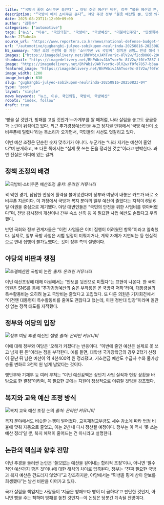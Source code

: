 ```yaml
---
title: "“국방비 줄여 소비쿠폰 늘린다” … 야당 추경 예산안 비판, 정부 “불용 예산일 뿐, 민생 왜곡 말라” 반박"
description: "“국방비 빼서 소비쿠폰 준다”… 야당 주장 정부 “불용 예산일 뿐, 민생 왜곡 말라” ..."
date: 2025-08-23T11:12:00+09:00
author: "김한수"
categories: ["automotive"]
tags: ["뉴스", "이슈", "국민의힘", "국방비", "국방예산", "더불어민주당", "민생회복 소비쿠폰", "민생회복 지원금", "복지예산", "정부", "필수예산", "예산안정성논쟁", "정책신뢰지표"]
hash: 273abe4b
source_url: "https://www.reportera.co.kr/news/national-defense-budget-to-support-peoples-livelihood-recovery/"
url: "/automotive/gugbangbi-julyeo-sobikupon-neulrinda-20250816-20250823-04/"
h5_summary: "예산 조정 논란에 불 지핀 ‘소비쿠폰 vs 국방비’ 정치권 공방… 민생 해석 엇갈려"
images: ["https://imagedelivery.net/BhPWbivJAhTvor9c-8lV2w/f2cd0060-290d-4169-1708-6966de556000/public", "https://imagedelivery.net/BhPWbivJAhTvor9c-8lV2w/70090ab8-a8da-4e73-770b-6db45f75bf00/public", "https://imagedelivery.net/BhPWbivJAhTvor9c-8lV2w/084bf602-5971-4c3c-9ff4-7691a7b20300/public", "https://imagedelivery.net/BhPWbivJAhTvor9c-8lV2w/e99a32d3-e630-47d3-8825-b66249ae6800/public", "https://imagedelivery.net/BhPWbivJAhTvor9c-8lV2w/f0fe7857-b3aa-4815-2bec-a4112f232e00/public"]
thumbnail: "https://imagedelivery.net/BhPWbivJAhTvor9c-8lV2w/f0fe7857-b3aa-4815-2bec-a4112f232e00/public"
image: "https://imagedelivery.net/BhPWbivJAhTvor9c-8lV2w/f0fe7857-b3aa-4815-2bec-a4112f232e00/public"
featured_image: "https://imagedelivery.net/BhPWbivJAhTvor9c-8lV2w/f0fe7857-b3aa-4815-2bec-a4112f232e00/public"
image_width: 1200
image_height: 630
slug: "gugbangbi-julyeo-sobikupon-neulrinda-20250816-20250823-04"
type: "post"
layout: "single"
news_keywords: "뉴스, 이슈, 국민의힘, 국방비, 국방예산"
robots: "index, follow"
draft: true
---
```


‘빵을 살 것인가, 방패를 고칠 것인가’—가계부를 짤 때처럼, 나라 살림을 놓고도 궁금증과 논란이 뒤섞이고 있다. 최근 추가경정예산안을 두고 정치권 안팎에서 ‘국방 예산이 소비쿠폰에 밀렸나’라는 목소리가 오가면서, 국민들의 시선도 엇갈리고 있다.

이번 예산 조정은 단순한 숫자 맞추기가 아니다. 누군가는 “나라 지키는 예산이 줄었다”며 분개하고, 또 다른 쪽에서는 “실제 못 쓰는 돈을 정리한 것뿐”이라고 반박한다. 과연 진실은 어디에 있는 걸까.

## 정책 조정의 배경

![국방비·소비쿠폰 예산조정](https://imagedelivery.net/BhPWbivJAhTvor9c-8lV2w/e99a32d3-e630-47d3-8825-b66249ae6800/public)
*출처: 온라인 커뮤니티*


꽉 막힌 경기, 답답한 민생에 활력을 불어넣겠다며 정부와 여당이 내놓은 카드가 바로 소비쿠폰 지급이다. 이 과정에서 국방과 복지 분야의 일부 예산이 줄었다는 지적이 6월 6일 야권을 중심으로 제기됐다. 야당 대변인들은 “국민의 안전을 위한 사업비를 깎아버렸다”며, 전방 감시장비 개선이나 간부 숙소 신축 등 꼭 필요한 사업 예산도 손봤다고 우려했다.

반면 국회와 정부 관계자들은 “이런 사업들은 이미 집행이 어려웠던 항목”이라고 일축했다. 실제로, 일부 국방 사업은 시험 일정이 미뤄지거나, 계약 자체가 지연되는 등 현실적으로 연내 집행이 불가능했다는 것이 정부 측의 설명이다.

## 야당의 비판과 쟁점

![추경예산안 국방비 논란](https://imagedelivery.net/BhPWbivJAhTvor9c-8lV2w/084bf602-5971-4c3c-9ff4-7691a7b20300/public)
*출처: 온라인 커뮤니티*


이번 예산조정에 대해 야권에서는 “안보를 뒷전으로 미뤘다”는 표현이 나온다. 한 국회의원은 SNS를 통해 “추가경정예산의 숨은 부작용은 곧 국방력 저하”라며, 대통령실의 특수활동비는 오히려 늘고 국방비는 줄었다고 꼬집었다. 또 다른 의원은 기자회견에서 “이전엔 대통령이 특수활동비를 줄여도 괜찮다고 했는데, 이젠 정반대 입장”이라며 일관성 없는 정책 태도를 지적했다.

## 정부와 여당의 입장

![정부 여당 추경 예산안 설명](https://imagedelivery.net/BhPWbivJAhTvor9c-8lV2w/70090ab8-a8da-4e73-770b-6db45f75bf00/public)
*출처: 온라인 커뮤니티*


이에 대해 정부와 여당은 ‘오해가 커졌다’는 반응이다. “이번에 줄인 예산은 실제로 못 쓰고 남게 된 돈”이라는 점을 부각한다. 예를 들면, 대학생 국가장학금의 경우 2학기 신청이 끝난 뒤 남은 예산이 약 4천400억 원 정리됐고, 기초연금 예산도 수급자 수와 물가상승률 변화로 3천억 원 넘게 남았다는 것이다.

행안부와 기재부 등 여러 부처는 “이번 예산감액은 상반기 사업 실적과 현장 상황을 바탕으로 한 결정”이라며, 꼭 필요한 곳에는 지원이 정상적으로 이뤄질 것임을 강조했다.

## 복지와 교육 예산 조정 방식

![복지 교육 예산 조정 논의](https://imagedelivery.net/BhPWbivJAhTvor9c-8lV2w/f2cd0060-290d-4169-1708-6966de556000/public)
*출처: 온라인 커뮤니티*


복지 분야에서도 비슷한 논쟁이 벌어졌다. 교육재정교부금도 세수 감소에 따라 법정 비율에 맞춰 자동으로 줄었고, 이는 2년 내 다시 정산될 예정이다. 정부는 이 역시 ‘못 쓰는 예산 정리’일 뿐, 복지 혜택이 줄어드는 건 아니라고 설명한다.

## 논란의 핵심과 향후 전망

이번 추경을 둘러싼 논란은 ‘쓸모없는 예산을 걷어내는 합리적 조정’이냐, 아니면 ‘필수적인 예산까지 깎은 것’이냐에 대한 해석의 차이로 압축된다. 정부는 “진짜 필요한 국방과 복지 예산은 건드리지 않았다”고 강조하지만, 야당에서는 “민생을 핑계 삼아 안보를 희생했다”는 날선 비판을 이어가고 있다.

국가 살림을 책임지는 사람들이 ‘지금은 방패보다 빵이 더 급하다’고 판단한 것인지, 아니면 빵을 주는 척하며 방패를 놓친 것인지—이 논쟁은 당분간 계속될 전망이다.
